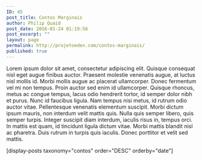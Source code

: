 ```yaml
---
ID: 45
post_title: Contos Marginais
author: Philip Quaid
post_date: 2016-01-24 01:19:56
post_excerpt: ""
layout: page
permalink: http://projetoeden.com/contos-marginais/
published: true
---
```

Lorem ipsum dolor sit amet, consectetur adipiscing elit. Quisque consequat nisl eget augue finibus auctor. Praesent molestie venenatis augue, at luctus nisl mollis id. Morbi mollis augue ac placerat ullamcorper. Donec fermentum vel mi non tempus. Proin auctor sed enim id ullamcorper. Quisque rhoncus, metus ac congue tempus, lacus odio hendrerit tortor, id semper dolor nibh et purus. Nunc id faucibus ligula. Nam tempus nisi metus, id rutrum odio auctor vitae. Pellentesque venenatis elementum suscipit. Morbi dictum ipsum mauris, non interdum velit mattis quis. Nulla quis semper libero, quis semper turpis. Integer suscipit diam interdum, iaculis risus in, tempus orci. In mattis est quam, id tincidunt ligula dictum vitae. Morbi mattis blandit nisl ac pharetra. Duis rutrum in turpis quis iaculis. Donec porttitor et velit sed mattis.

[display-posts taxonomy="contos" order="DESC" orderby="date"]